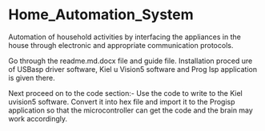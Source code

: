 # Home_Automation_System
Automation of household activities by interfacing the appliances in the house through electronic and appropriate communication protocols.
  
  Go through the readme.md.docx file and guide file. 
   Installation proced ure of USBasp driver software, Kiel u Vision5 software and Prog Isp application is given there.
   
   Next proceed on to the code section:- Use the code to write to the Kiel uvision5 software.
   Convert it into hex file and import it to the Progisp application so that the microcontroller can get the code and the brain may work accordingly.
